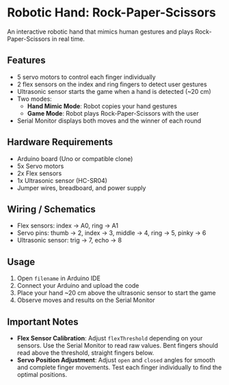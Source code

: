 # Robotic Hand: Rock-Paper-Scissors

An interactive robotic hand that mimics human gestures and plays Rock-Paper-Scissors in real time.

## Features
- 5 servo motors to control each finger individually
- 2 flex sensors on the index and ring fingers to detect user gestures
- Ultrasonic sensor starts the game when a hand is detected (~20 cm)
- Two modes:
  - **Hand Mimic Mode**: Robot copies your hand gestures
  - **Game Mode**: Robot plays Rock-Paper-Scissors with the user
- Serial Monitor displays both moves and the winner of each round

## Hardware Requirements
- Arduino board (Uno or compatible clone)
- 5x Servo motors
- 2x Flex sensors
- 1x Ultrasonic sensor (HC-SR04)
- Jumper wires, breadboard, and power supply

## Wiring / Schematics

- Flex sensors: index → A0, ring → A1
- Servo pins: thumb → 2, index → 3, middle → 4, ring → 5, pinky → 6
- Ultrasonic sensor: trig → 7, echo → 8

## Usage
1. Open `filename` in Arduino IDE
2. Connect your Arduino and upload the code
3. Place your hand ~20 cm above the ultrasonic sensor to start the game
4. Observe moves and results on the Serial Monitor

## Important Notes
- **Flex Sensor Calibration**: Adjust `flexThreshold` depending on your sensors. Use the Serial Monitor to read raw values. Bent fingers should read above the threshold, straight fingers below.
- **Servo Position Adjustment**: Adjust `open` and `closed` angles for smooth and complete finger movements. Test each finger individually to find the optimal positions.


